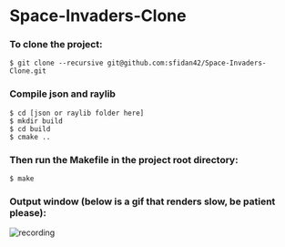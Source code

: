 # Space-Invaders-Clone

### To clone the project:
```
$ git clone --recursive git@github.com:sfidan42/Space-Invaders-Clone.git
```
### Compile json and raylib
```
$ cd [json or raylib folder here]
$ mkdir build
$ cd build
$ cmake ..
```
### Then run the Makefile in the project root directory:
```
$ make
```

### Output window (below is a gif that renders slow, be patient please):

![recording](./recording.gif)
